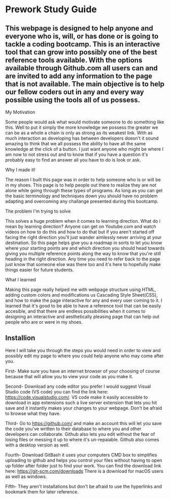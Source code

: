 # Prework Study Guide

## This webpage is designed to help anyone and everyone who is, will, or has done or is going to tackle a coding bootcamp. This is an interactive tool that can grow into possibly one of the best reference tools available. With the options available through Github.com all users can and are invited to add any information to the page that is not available. The main objective is to help our fellow coders out in any and every way possible using the tools all of us possess.

My Motivation 

Some people would ask what would motivate someone to do something like this. Well to put it simply the more knowledge we possess the greater we can be as a whole a chain is only as strong as its weakest link. With as much interaction as developing has between developers doesn't it sound amazing to think that we all possess the ability to have all the same knowledge at the click of a button. I just want anyone who might be where I am now to not stress out and to know that if you have a question it's probably easy to find an answer all you have to do is look or ask.

Why I made it!

The reason I built this page was in order to help someone who is or will be in my shoes. This page is to help people out there to realize they are not alone while going through these types of programs. As long as you can get the basic terminology and techniques down you should have no problem adapting and overcoming any challange presented during this bootcamp.

The problem I'm trying to solve

 This solves a huge problem when it comes to learning direction. What do i mean by learning direction? Anyone can get on Youtube.com and watch videos on how to do this and how to do that but if you aren't started off facing the right direction you'll just wander aimlessly never arriving at your destination. So this page helps give you a roadmap in sorts to let you know where your starting points are and which direction you should head towards giving you multiple reference points along the way to know that you're still heading in the right direction. Any time you need to refer back to the page just know that someone else was there too and it's here to hopefully make things easier for future students.

What I learned

Making this page really helped me with webpage structure using HTML, adding custom colors and modifications us Cascading Style Sheet(CSS), and how to make the page interactive for any and every user coming to it. I learned that it's good to be able to have a reference tool that can be easily accesible, and that there are endless possibilities when it comes to designing an interactive and aesthetically pleasing page that can help out people who are or were in my shoes.


## Installion

Here I will take you through the steps you would need in order to view and possibly edit my page to where you could help anyone who may come after you.

First- Make sure you have an internet browser of your choosing of course because that will allow you to view your code as you make it. 

Second- Download any code editor you prefer I would suggest Visual Studio code (VS code) you can find the link here: https://code.visualstudio.com/. VS code make it easily accessible to download in app extensions such a live server extension that lets you hit save and it instantly makes your changes to your webpage. Don't be afraid to browse what they have.

Third- Go to https://github.com/ and make an account this will let you save the code you've written to their database to where you and other developers can collaborate. Github also lets you edit without the fear of losing files or messing it up to where it's un-repaiable. Github also comes with a desktop version as well.

Fourth- Download GitBash it uses your computers CMD box to simplifies uploading to github and helps you control your files without having to open up folder after folder just to find your work. You can find the download link here:  https://git-scm.com/downloads There is a download for macOS users as well as windows.

Fifth- They aren't installations but don't be afraid to use the hyperlinks and bookmark them for later reference.
